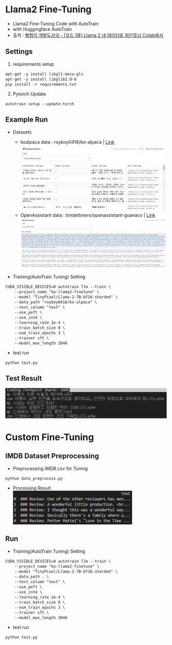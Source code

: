 # Llama2 Fine-Tuning
- Llama2 Fine-Tuning Code with AutoTrain
- with Huggingface AutoTrain
- 출처 : [빵형의 개발도상국 - [코드 1줄] Llama 2 내 데이터로 파인튜닝 Colab에서](https://www.youtube.com/watch?v=GjZ1a0OJqGk)

## Settings
1. requirements setup
```
apt-get -y install libgl1-mesa-glx
apt-get -y install libglib2.0-0
pip install -r requirements.txt
```
2. Pytorch Update
```
autotrain setup --update-torch
```

## Example Run
- Datasets
    - koalpaca data : royboy0416/ko-alpaca | [Link](https://huggingface.co/datasets/royboy0416/ko-alpaca)
    ![example](img/koalapca_example.png)
    - OpenAssistant data : timdettmers/openassistant-guanaco | [Link](https://huggingface.co/datasets/timdettmers/openassistant-guanaco)
    ![example](img/openassistant_example.png)

- Training(AutoTrain Tuning) Setting
```
CUDA_VISIBLE_DEVICES=0 autotrain llm --train \
    --project_name "ko-llama2-finetune" \
    --model "TinyPixel/Llama-2-7B-bf16-sharded" \
    --data_path "royboy0416/ko-alpaca" \
    --text_column "text" \
    --use_peft \
    --use_int4 \
    --learning_rate 2e-4 \
    --train_batch_size 8 \
    --num_train_epochs 3 \
    --trainer sft \
    --model_max_length 2048
```

- test run
```
python test.py
```

## Test Result
![Test Result](img/img_test_result_01.png)

# Custom Fine-Tuning
## IMDB Dataset Preprocessing
- Preprocessing IMDB.csv for Tuning
```
python data_preprocess.py
```
- Processing Result
![Processing Result](img/img_Processing_Result.png)

## Run
- Training(AutoTrain Tuning) Setting
```
CUDA_VISIBLE_DEVICES=0 autotrain llm --train \
    --project_name "ko-llama2-finetune" \
    --model "TinyPixel/Llama-2-7B-bf16-sharded" \
    --data_path . \
    --text_column "text" \
    --use_peft \
    --use_int4 \
    --learning_rate 2e-4 \
    --train_batch_size 8 \
    --num_train_epochs 3 \
    --trainer sft \
    --model_max_length 2048
```

- test run
```
python test.py
```